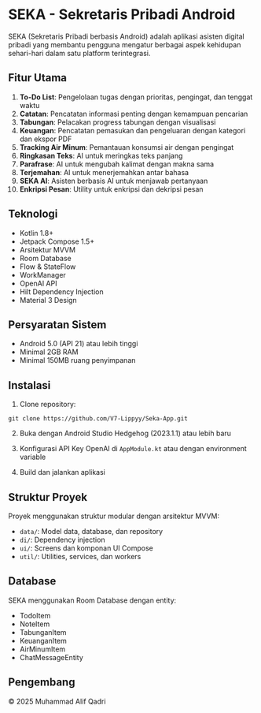 # SEKA - Sekretaris Pribadi Android

SEKA (Sekretaris Pribadi berbasis Android) adalah aplikasi asisten digital pribadi yang membantu pengguna mengatur berbagai aspek kehidupan sehari-hari dalam satu platform terintegrasi.

## Fitur Utama

1. **To-Do List**: Pengelolaan tugas dengan prioritas, pengingat, dan tenggat waktu
2. **Catatan**: Pencatatan informasi penting dengan kemampuan pencarian
3. **Tabungan**: Pelacakan progress tabungan dengan visualisasi
4. **Keuangan**: Pencatatan pemasukan dan pengeluaran dengan kategori dan ekspor PDF
5. **Tracking Air Minum**: Pemantauan konsumsi air dengan pengingat
6. **Ringkasan Teks**: AI untuk meringkas teks panjang
7. **Parafrase**: AI untuk mengubah kalimat dengan makna sama
8. **Terjemahan**: AI untuk menerjemahkan antar bahasa
9. **SEKA AI**: Asisten berbasis AI untuk menjawab pertanyaan
10. **Enkripsi Pesan**: Utility untuk enkripsi dan dekripsi pesan

## Teknologi

- Kotlin 1.8+
- Jetpack Compose 1.5+
- Arsitektur MVVM
- Room Database
- Flow & StateFlow
- WorkManager
- OpenAI API
- Hilt Dependency Injection
- Material 3 Design

## Persyaratan Sistem

- Android 5.0 (API 21) atau lebih tinggi
- Minimal 2GB RAM
- Minimal 150MB ruang penyimpanan

## Instalasi

1. Clone repository:
```
git clone https://github.com/V7-Lippyy/Seka-App.git
```

2. Buka dengan Android Studio Hedgehog (2023.1.1) atau lebih baru

3. Konfigurasi API Key OpenAI di `AppModule.kt` atau dengan environment variable

4. Build dan jalankan aplikasi

## Struktur Proyek

Proyek menggunakan struktur modular dengan arsitektur MVVM:

- `data/`: Model data, database, dan repository
- `di/`: Dependency injection
- `ui/`: Screens dan komponan UI Compose
- `util/`: Utilities, services, dan workers

## Database

SEKA menggunakan Room Database dengan entity:
- TodoItem
- NoteItem
- TabunganItem
- KeuanganItem
- AirMinumItem
- ChatMessageEntity

## Pengembang

© 2025 Muhammad Alif Qadri
